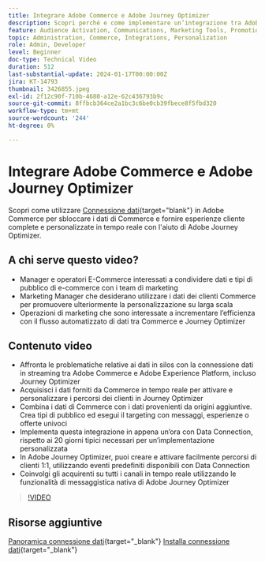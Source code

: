 ```yaml
---
title: Integrare Adobe Commerce e Adobe Journey Optimizer
description: Scopri perché e come implementare un’integrazione tra Adobe Commerce e Adobe Journey Optimizer.
feature: Audience Activation, Communications, Marketing Tools, Promotions/Events
topic: Administration, Commerce, Integrations, Personalization
role: Admin, Developer
level: Beginner
doc-type: Technical Video
duration: 512
last-substantial-update: 2024-01-17T00:00:00Z
jira: KT-14793
thumbnail: 3426855.jpeg
exl-id: 2f12c90f-710b-4680-a12e-62c436793b9c
source-git-commit: 8ffbcb364ce2a1bc3c6be0cb39fbece8f5fbd320
workflow-type: tm+mt
source-wordcount: '244'
ht-degree: 0%

---
```


# Integrare Adobe Commerce e Adobe Journey Optimizer

Scopri come utilizzare [Connessione dati](https://experienceleague.adobe.com/docs/commerce-merchant-services/data-connection/overview.html?lang=it){target="blank"} in Adobe Commerce per sbloccare i dati di Commerce e fornire esperienze cliente complete e personalizzate in tempo reale con l&#39;aiuto di Adobe Journey Optimizer.

## A chi serve questo video?

- Manager e operatori E-Commerce interessati a condividere dati e tipi di pubblico di e-commerce con i team di marketing
- Marketing Manager che desiderano utilizzare i dati dei clienti Commerce per promuovere ulteriormente la personalizzazione su larga scala
- Operazioni di marketing che sono interessate a incrementare l’efficienza con il flusso automatizzato di dati tra Commerce e Journey Optimizer

## Contenuto video

- Affronta le problematiche relative ai dati in silos con la connessione dati in streaming tra Adobe Commerce e Adobe Experience Platform, incluso Journey Optimizer
- Acquisisci i dati forniti da Commerce in tempo reale per attivare e personalizzare i percorsi dei clienti in Journey Optimizer
- Combina i dati di Commerce con i dati provenienti da origini aggiuntive. Crea tipi di pubblico ed esegui il targeting con messaggi, esperienze o offerte univoci
- Implementa questa integrazione in appena un’ora con Data Connection, rispetto ai 20 giorni tipici necessari per un’implementazione personalizzata
- In Adobe Journey Optimizer, puoi creare e attivare facilmente percorsi di clienti 1:1, utilizzando eventi predefiniti disponibili con Data Connection
- Coinvolgi gli acquirenti su tutti i canali in tempo reale utilizzando le funzionalità di messaggistica nativa di Adobe Journey Optimizer

>[!VIDEO](https://video.tv.adobe.com/v/3426855/?learn=on)

## Risorse aggiuntive

[Panoramica connessione dati](https://experienceleague.adobe.com/docs/commerce-merchant-services/data-connection/overview.html?lang=it){target="_blank"}
[Installa connessione dati](https://experienceleague.adobe.com/docs/commerce-merchant-services/data-connection/fundamentals/install.html?lang=it){target="_blank"}
